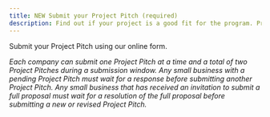 ```yaml
---
title: NEW Submit your Project Pitch (required)
description: Find out if your project is a good fit for the program. Processing time- up to three weeks.
---
```

Submit your Project Pitch using our online form.

*Each company can submit one Project Pitch at a time and a total of two Project Pitches during a submission window. Any small business with a pending Project Pitch must wait for a response before submitting another Project Pitch. Any small business that has received an invitation to submit a full proposal must wait for a resolution of the full proposal before submitting a new or revised Project Pitch.*
